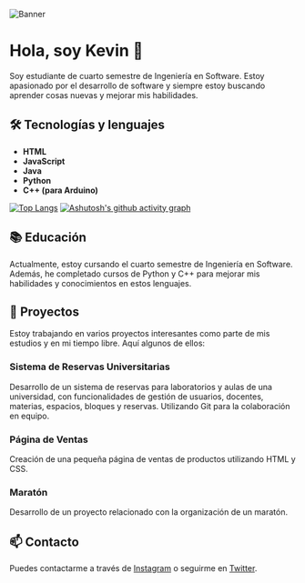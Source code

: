 ![Banner](banner.png)

# Hola, soy Kevin 👋

Soy estudiante de cuarto semestre de Ingeniería en Software. Estoy apasionado por el desarrollo de software y siempre estoy buscando aprender cosas nuevas y mejorar mis habilidades.

## 🛠️ Tecnologías y lenguajes

- **HTML**
- **JavaScript**
- **Java**
- **Python**
- **C++ (para Arduino)**

[![Top Langs](https://github-readme-stats.vercel.app/api/top-langs/?username=Jostero32&layout=compact)](https://github.com/anuraghazra/github-readme-stats) [![Ashutosh's github activity graph](https://github-readme-activity-graph.cyclic.app/graph?username=tu-nombre-de-usuario&theme=react-dark)](https://github.com/ashutosh00710/github-readme-activity-graph)



## 📚 Educación

Actualmente, estoy cursando el cuarto semestre de Ingeniería en Software. Además, he completado cursos de Python y C++ para mejorar mis habilidades y conocimientos en estos lenguajes.

## 🚀 Proyectos

Estoy trabajando en varios proyectos interesantes como parte de mis estudios y en mi tiempo libre. Aquí algunos de ellos:

### Sistema de Reservas Universitarias
Desarrollo de un sistema de reservas para laboratorios y aulas de una universidad, con funcionalidades de gestión de usuarios, docentes, materias, espacios, bloques y reservas. Utilizando Git para la colaboración en equipo.

### Página de Ventas
Creación de una pequeña página de ventas de productos utilizando HTML y CSS.

### Maratón
Desarrollo de un proyecto relacionado con la organización de un maratón.

## 📫 Contacto

Puedes contactarme a través de [Instagram](#) o seguirme en [Twitter](#).
